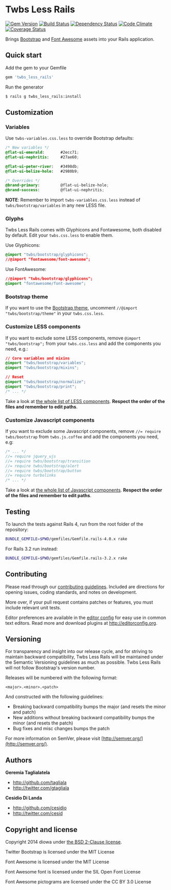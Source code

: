 # Twbs Less Rails
[![Gem Version](https://badge.fury.io/rb/twbs_less_rails.png)](http://badge.fury.io/rb/twbs_less_rails)
[![Build Status](https://secure.travis-ci.org/diowa/twbs_less_rails.png?branch=master)](https://travis-ci.org/diowa/twbs_less_rails)
[![Dependency Status](https://gemnasium.com/diowa/twbs_less_rails.png)](https://gemnasium.com/diowa/twbs_less_rails)
[![Code Climate](https://codeclimate.com/github/diowa/twbs_less_rails.png)](https://codeclimate.com/github/diowa/twbs_less_rails)
[![Coverage Status](https://coveralls.io/repos/diowa/twbs_less_rails/badge.png?branch=master)](https://coveralls.io/r/diowa/twbs_less_rails)

Brings [Bootstrap](http://getbootstrap.com/) and [Font Awesome](http://fontawesome.io) assets into your Rails application.



## Quick start

Add the gem to your Gemfile
```rb
gem 'twbs_less_rails'
```

Run the generator
```bash
$ rails g twbs_less_rails:install
```



## Customization

### Variables
Use `twbs-variables.css.less` to override Bootstrap defaults:
```css
/* New variables */
@flat-ui-emerald:       #2ecc71;
@flat-ui-nephritis:     #27ae60;

@flat-ui-peter-river:   #3498db;
@flat-ui-belize-hole:   #2980b9;

/* Overrides */
@brand-primary:         @flat-ui-belize-hole;
@brand-success:         @flat-ui-nephritis;
```
**NOTE**: Remember to import `twbs-variables.css.less` instead of `twbs/bootstrap/variables` in any new LESS file.

### Glyphs
Twbs Less Rails comes with Glyphicons and Fontawesome, both disabled by default. Edit your `twbs.css.less` to enable them.

Use Glyphicons:
```css
@import "twbs/bootstrap/glyphicons";
//@import "fontawesome/font-awesome";
```

Use FontAwesome:
```css
//@import "twbs/bootstrap/glyphicons";
@import "fontawesome/font-awesome";
```

### Bootstrap theme
If you want to use the [Bootstrap theme](http://getbootstrap.com/examples/theme/), uncomment `//@import "twbs/bootstrap/theme"` in your `twbs.css.less`.

### Customize LESS components
If you want to exclude some LESS components, remove `@import "twbs/bootstrap";` from your `twbs.css.less` and add the components you need, e.g.:
```css
// Core variables and mixins
@import "twbs/bootstrap/variables";
@import "twbs/bootstrap/mixins";

// Reset
@import "twbs/bootstrap/normalize";
@import "twbs/bootstrap/print";
/* ... */
```
Take a look at [the whole list of LESS components](/vendor/assets/stylesheets/twbs/bootstrap/bootstrap.less). **Respect the order of the files and remember to edit paths**.

### Customize Javascript components
If you want to exclude some Javascript components, remove `//= require twbs/bootstrap` from `twbs.js.coffee` and add the components you need, e.g:
```js
/* ... */
//= require jquery_ujs
//= require twbs/bootstrap/transition
//= require twbs/bootstrap/alert
//= require twbs/bootstrap/button
//= require turbolinks
/* ... */
```
Take a look at [the whole list of Javascript components](/vendor/assets/javascripts/twbs/bootstrap.js). **Respect the order of the files and remember to edit paths**.



## Testing

To launch the tests against Rails 4, run from the root folder of the repository:
```bash
BUNDLE_GEMFILE=$PWD/gemfiles/Gemfile.rails-4.0.x rake
```

For Rails 3.2 run instead:
```bash
BUNDLE_GEMFILE=$PWD/gemfiles/Gemfile.rails-3.2.x rake
```



## Contributing

Please read through our [contributing guidelines](CONTRIBUTING.md). Included are directions for opening issues, coding standards, and notes on development.

More over, if your pull request contains patches or features, you must include relevant unit tests.

Editor preferences are available in the [editor config](.editorconfig) for easy use in common text editors. Read more and download plugins at <http://editorconfig.org>.



## Versioning

For transparency and insight into our release cycle, and for striving to maintain backward compatibility, Twbs Less Rails will be maintained under the Semantic Versioning guidelines as much as possible. Twbs Less Rails will not follow Bootstrap's version number.

Releases will be numbered with the following format:

`<major>.<minor>.<patch>`

And constructed with the following guidelines:

* Breaking backward compatibility bumps the major (and resets the minor and patch)
* New additions without breaking backward compatibility bumps the minor (and resets the patch)
* Bug fixes and misc changes bumps the patch

For more information on SemVer, please visit [http://semver.org/](http://semver.org/).



## Authors

**Geremia Taglialatela**

+ http://github.com/tagliala
+ http://twitter.com/gtagliala

**Cesidio Di Landa**

+ http://github.com/cesidio
+ http://twitter.com/cesid



## Copyright and license

Copyright 2014 diowa under [the BSD 2-Clause license](LICENSE).

Twitter Bootstrap is licensed under the MIT License

Font Awesome is licensed under the MIT License

Font Awesome font is licensed under the SIL Open Font License

Font Awesome pictograms are licensed under the CC BY 3.0 License
